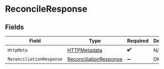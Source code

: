 # ReconcileResponse


## Fields

| Field                                                                       | Type                                                                        | Required                                                                    | Description                                                                 |
| --------------------------------------------------------------------------- | --------------------------------------------------------------------------- | --------------------------------------------------------------------------- | --------------------------------------------------------------------------- |
| `HttpMeta`                                                                  | [HTTPMetadata](../../Models/Components/HTTPMetadata.md)                     | :heavy_check_mark:                                                          | N/A                                                                         |
| `ReconciliationResponse`                                                    | [ReconciliationResponse](../../Models/Components/ReconciliationResponse.md) | :heavy_minus_sign:                                                          | OK                                                                          |